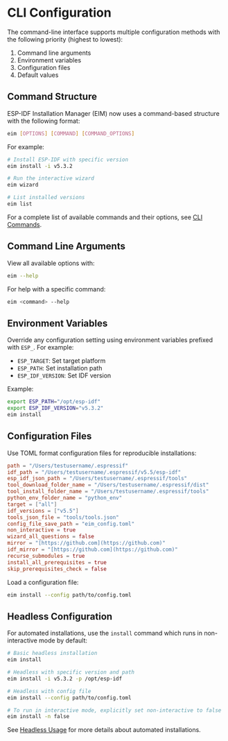 # CLI Configuration

The command-line interface supports multiple configuration methods with the following priority (highest to lowest):

1. Command line arguments
2. Environment variables
3. Configuration files
4. Default values

## Command Structure

ESP-IDF Installation Manager (EIM) now uses a command-based structure with the following format:

```bash
eim [OPTIONS] [COMMAND] [COMMAND_OPTIONS]
```

For example:
```bash
# Install ESP-IDF with specific version
eim install -i v5.3.2

# Run the interactive wizard
eim wizard

# List installed versions
eim list
```

For a complete list of available commands and their options, see [CLI Commands](./cli_commands.md).

## Command Line Arguments

View all available options with:
```bash
eim --help
```

For help with a specific command:
```bash
eim <command> --help
```

## Environment Variables

Override any configuration setting using environment variables prefixed with `ESP_`. For example:
- `ESP_TARGET`: Set target platform
- `ESP_PATH`: Set installation path
- `ESP_IDF_VERSION`: Set IDF version

Example:
```bash
export ESP_PATH="/opt/esp-idf"
export ESP_IDF_VERSION="v5.3.2"
eim install
```

## Configuration Files

Use TOML format configuration files for reproducible installations:

```toml
path = "/Users/testusername/.espressif"
idf_path = "/Users/testusername/.espressif/v5.5/esp-idf"
esp_idf_json_path = "/Users/testusername/.espressif/tools"
tool_download_folder_name = "/Users/testusername/.espressif/dist"
tool_install_folder_name = "/Users/testusername/.espressif/tools"
python_env_folder_name = "python_env"
target = ["all"]
idf_versions = ["v5.5"]
tools_json_file = "tools/tools.json"
config_file_save_path = "eim_config.toml"
non_interactive = true
wizard_all_questions = false
mirror = "[https://github.com](https://github.com)"
idf_mirror = "[https://github.com](https://github.com)"
recurse_submodules = true
install_all_prerequisites = true
skip_prerequisites_check = false
```


Load a configuration file:
```bash
eim install --config path/to/config.toml
```

## Headless Configuration

For automated installations, use the `install` command which runs in non-interactive mode by default:

```bash
# Basic headless installation
eim install

# Headless with specific version and path
eim install -i v5.3.2 -p /opt/esp-idf

# Headless with config file
eim install --config path/to/config.toml

# To run in interactive mode, explicitly set non-interactive to false
eim install -n false
```

See [Headless Usage](./headless_usage.md) for more details about automated installations.
